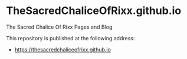 # TheSacredChaliceOfRixx.github.io
The Sacred Chalice Of Rixx Pages and Blog

This repository is published at the following address:

* https://thesacredchaliceofrixx.github.io

